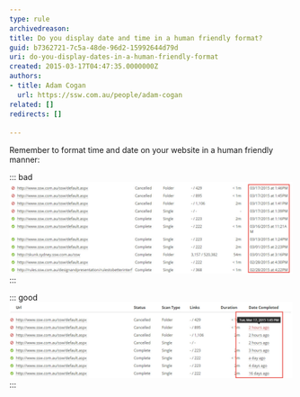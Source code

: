 ```yaml
---
type: rule
archivedreason: 
title: Do you display date and time in a human friendly format?
guid: b7362721-7c5a-48de-96d2-15992644d79d
uri: do-you-display-dates-in-a-human-friendly-format
created: 2015-03-17T04:47:35.0000000Z
authors:
- title: Adam Cogan
  url: https://ssw.com.au/people/adam-cogan
related: []
redirects: []

---
```


Remember to format time and date on your website in a human friendly manner: 

<!--endintro-->

::: bad
![Figure: Bad example - Detailed date formatting is difficult to read](/rules/do-you-display-dates-in-a-human-friendly-format/bad-timeformatting.jpg)
:::

::: good
![Figure: Good example - Humanized date formatting is easy to read](/rules/do-you-display-dates-in-a-human-friendly-format/good-timeformatting.jpg)
:::

